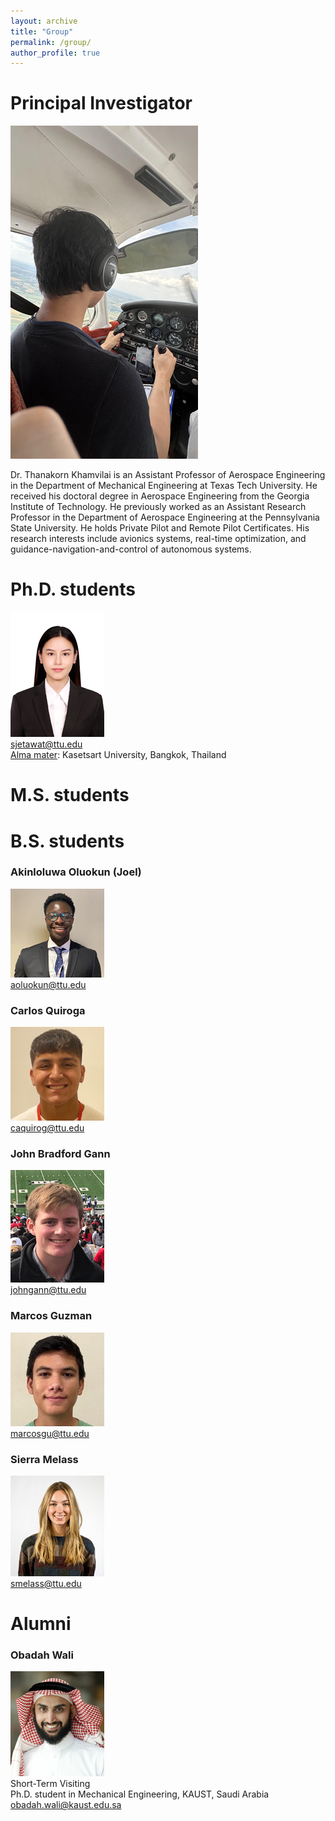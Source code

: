 ```yaml
---
layout: archive
title: "Group"
permalink: /group/
author_profile: true
---
```

# Principal Investigator

![tk_pilot](/images/tk_pilot.png#left "tk_pilot") 

 Dr. Thanakorn Khamvilai is an Assistant Professor of Aerospace Engineering in the Department of Mechanical Engineering at Texas Tech University. He received his doctoral degree in Aerospace Engineering from the Georgia Institute of Technology. He previously worked as an Assistant Research Professor in the Department of Aerospace Engineering at the Pennsylvania State University. He holds Private Pilot and Remote Pilot Certificates. His research interests include avionics systems, real-time optimization, and guidance-navigation-and-control of autonomous systems.

# Ph.D. students
![Jetawatthana](/images/Jetawatthana.png#left "Jetawattha")\
sjetawat@ttu.edu\
<ins>Alma mater</ins>: Kasetsart University, Bangkok, Thailand

# M.S. students

# B.S. students

### Akinloluwa Oluokun (Joel)
![AkinloluwaOluokun](/images/AkinloluwaOluokun.png#left "AkinloluwaOluokun")\
aoluokun@ttu.edu

### Carlos Quiroga

![CarlosQuiroga](/images/CarlosQuiroga.png#left "CarlosQuiroga")\
caquirog@ttu.edu

### John Bradford Gann

![JohnBradfordGann](/images/JohnBradfordGann.png#left "JohnBradfordGann")\
johngann@ttu.edu

### Marcos Guzman

![MarcosGuzman](/images/MarcosGuzman.png#left "MarcosGuzman")\
marcosgu@ttu.edu

### Sierra Melass

![SierraMelass](/images/SierraMelass.png#left "SierraMelass")\
smelass@ttu.edu

# Alumni

### Obadah Wali

![ObadahWali](/images/ObadahWali.png#left "ObadaWali")\
Short-Term Visiting\
Ph.D. student in Mechanical Engineering, KAUST, Saudi Arabia\
obadah.wali@kaust.edu.sa